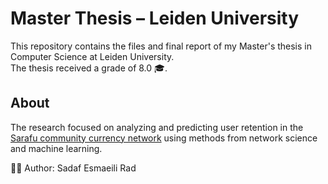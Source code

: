 # Master Thesis – Leiden University

This repository contains the files and final report of my Master's thesis in Computer Science at Leiden University.  
The thesis received a grade of 8.0 🎓.

## About
The research focused on analyzing and predicting user retention in the [Sarafu community currency network](https://grassrootseconomics.org/) using methods from network science and machine learning.

👩‍💻 Author: Sadaf Esmaeili Rad
